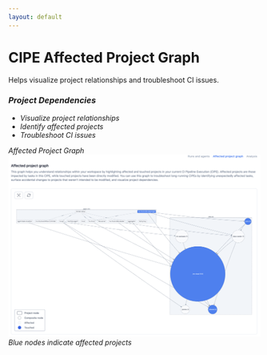 ```yaml
---
layout: default
---
```


# CIPE Affected Project Graph

<div class="mt-8">
  <div v-click class="text-xl mb-8">
    Helps visualize project relationships and troubleshoot CI issues.
  </div>

  <div class="grid grid-cols-2 gap-8">
    <div v-click class="bg-purple-50 dark:bg-purple-900 p-6 rounded-lg">
      <h3 class="font-bold text-lg mb-4">
        <i class="i-mdi-graph-outline mr-2" />
        Project Dependencies
      </h3>
      <ul class="list-disc ml-4 space-y-2">
        <li>Visualize project relationships</li>
        <li>Identify affected projects</li>
        <li>Troubleshoot CI issues</li>
      </ul>
    </div>
  <div v-click class="flex-1 ml-8">
    <div class="border dark:border-gray-700 rounded-lg p-4">
      <div class="text-center mb-4 font-bold">Affected Project Graph</div>
      <div class="w-full h-64 bg-gray-100 dark:bg-gray-800 rounded flex items-center justify-center">
        <img 
        src="../images/affected-project-graph.png" 
        alt="Affected Project Graph" 
        />
      </div>
      <div class="text-sm text-center mt-4 text-gray-500">
        Blue nodes indicate affected projects
      </div>
    </div>
  </div>
  </div>
</div>

